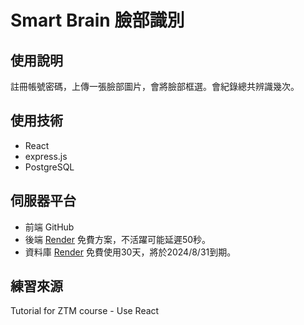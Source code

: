 # Smart Brain 臉部識別

## 使用說明
註冊帳號密碼，上傳一張臉部圖片，會將臉部框選。會紀錄總共辨識幾次。

## 使用技術
- React
- express.js
- PostgreSQL

## 伺服器平台
- 前端 GitHub
- 後端 [Render](https://render.com/) 免費方案，不活躍可能延遲50秒。
- 資料庫 [Render](https://render.com/) 免費使用30天，將於2024/8/31到期。

## 練習來源
Tutorial for ZTM course - Use React
